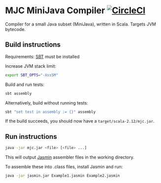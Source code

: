 # MJC MiniJava Compiler [![CircleCI](https://circleci.com/gh/hugoflug/compiler-scala.svg?style=shield&circle-token=26e387d2ddaa9615827de121fb7fec450bf46415)](https://circleci.com/gh/hugoflug/compiler-scala)
Compiler for a small Java subset (MiniJava), written in Scala. Targets JVM bytecode.

## Build instructions
Requirements: [SBT](https://www.scala-sbt.org/1.0/docs/Setup.html) must be installed

Increase JVM stack limit:
```bash
export SBT_OPTS="-Xss5M"
```

Build and run tests:
```bash
sbt assembly
```

Alternatively, build without running tests:
```bash
sbt "set test in assembly := {}" assembly
```

If the build succeeds, you should now have a `target/scala-2.12/mjc.jar`.

## Run instructions

```bash
java -jar mjc.jar <file> [<file> ...]
```

This will output [Jasmin](http://jasmin.sourceforge.net/) assembler files in the working directory.

To assemble these into .class files, install Jasmin and run:
```bash
java -jar jasmin.jar Example1.jasmin Example2.jasmin
```